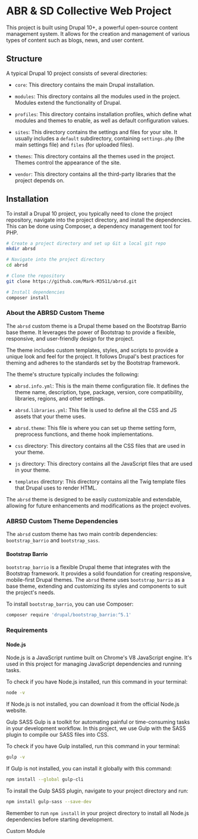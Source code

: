 # ABR & SD Collective Web Project

This project is built using Drupal 10+, a powerful open-source content management system. It allows for the creation and management of various types of content such as blogs, news, and user content.

## Structure

A typical Drupal 10 project consists of several directories:

- `core`: This directory contains the main Drupal installation.

- `modules`: This directory contains all the modules used in the project. Modules extend the functionality of Drupal.

- `profiles`: This directory contains installation profiles, which define what modules and themes to enable, as well as default configuration values.

- `sites`: This directory contains the settings and files for your site. It usually includes a `default` subdirectory, containing `settings.php` (the main settings file) and `files` (for uploaded files).

- `themes`: This directory contains all the themes used in the project. Themes control the appearance of the site.

- `vendor`: This directory contains all the third-party libraries that the project depends on.

## Installation

To install a Drupal 10 project, you typically need to clone the project repository, navigate into the project directory, and install the dependencies. This can be done using Composer, a dependency management tool for PHP.

```bash
# Create a project directory and set up Git a local git repo
mkdir abrsd

# Navigate into the project directory
cd abrsd

# Clone the repository
git clone https://github.com/Mark-M3511/abrsd.git

# Install dependencies
composer install
```

### About the ABRSD Custom Theme

The `abrsd` custom theme is a Drupal theme based on the Bootstrap Barrio base theme. It leverages the power of Bootstrap to provide a flexible, responsive, and user-friendly design for the project.

The theme includes custom templates, styles, and scripts to provide a unique look and feel for the project. It follows Drupal's best practices for theming and adheres to the standards set by the Bootstrap framework.

The theme's structure typically includes the following:

- `abrsd.info.yml`: This is the main theme configuration file. It defines the theme name, description, type, package, version, core compatibility, libraries, regions, and other settings.

- `abrsd.libraries.yml`: This file is used to define all the CSS and JS assets that your theme uses.

- `abrsd.theme`: This file is where you can set up theme setting form, preprocess functions, and theme hook implementations.

- `css` directory: This directory contains all the CSS files that are used in your theme.

- `js` directory: This directory contains all the JavaScript files that are used in your theme.

- `templates` directory: This directory contains all the Twig template files that Drupal uses to render HTML.

The `abrsd` theme is designed to be easily customizable and extendable, allowing for future enhancements and modifications as the project evolves.

### ABRSD Custom Theme Dependencies

The `abrsd` custom theme has two main contrib dependencies: `bootstrap_barrio` and `bootstrap_sass`.

#### Bootstrap Barrio

`bootstrap_barrio` is a flexible Drupal theme that integrates with the Bootstrap framework. It provides a solid foundation for creating responsive, mobile-first Drupal themes. The `abrsd` theme uses `bootstrap_barrio` as a base theme, extending and customizing its styles and components to suit the project's needs.

To install `bootstrap_barrio`, you can use Composer:

```bash
composer require 'drupal/bootstrap_barrio:^5.1'
```
### Requirements

#### Node.js

Node.js is a JavaScript runtime built on Chrome's V8 JavaScript engine. It's used in this project for managing JavaScript dependencies and running tasks.

To check if you have Node.js installed, run this command in your terminal:

```bash
node -v
```
If Node.js is not installed, you can download it from the official Node.js website.

Gulp SASS
Gulp is a toolkit for automating painful or time-consuming tasks in your development workflow. In this project, we use Gulp with the SASS plugin to compile our SASS files into CSS.

To check if you have Gulp installed, run this command in your terminal:

```bash
gulp -v
```
If Gulp is not installed, you can install it globally with this command:

```bash
npm install --global gulp-cli
```
To install the Gulp SASS plugin, navigate to your project directory and run:

```bash
npm install gulp-sass --save-dev
```
Remember to run ```npm install``` in your project directory to install all Node.js dependencies before starting development.


Custom Module

